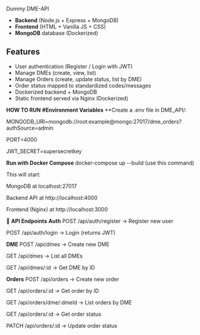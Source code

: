 Dummy DME-API 
- **Backend** (Node.js + Express + MongoDB)
- **Frontend** (HTML + Vanilla JS + CSS)
- **MongoDB** database (Dockerized)
  
## Features
- User authentication (Register / Login with JWT)
- Manage DMEs (create, view, list)
- Manage Orders (create, update status, list by DME)
- Order status mapped to standardized codes/messages
- Dockerized backend + MongoDB
- Static frontend served via Nginx (Dockerized)
  
**HOW TO RUN**
**#Environment Variables**
**Create a .env file in DME_API/:

MONGODB_URI=mongodb://root:example@mongo:27017/dme_orders?authSource=admin

PORT=4000

JWT_SECRET=supersecretkey

**Run with Docker Compose**
docker-compose up --build (use this command)

This will start:

  MongoDB at localhost:27017
  
  Backend API at http://localhost:4000
  
  Frontend (Nginx) at http://localhost:3000

🔑 **API Endpoints**
**Auth**
POST /api/auth/register → Register new user

POST /api/auth/login → Login (returns JWT)

**DME**
POST /api/dmes → Create new DME

GET /api/dmes → List all DMEs

GET /api/dmes/:id → Get DME by ID

**Orders**
POST /api/orders → Create new order

GET /api/orders/:id → Get order by ID

GET /api/orders/dme/:dmeId → List orders by DME

GET /api/orders/:id → Get order status

PATCH /api/orders/:id → Update order status
